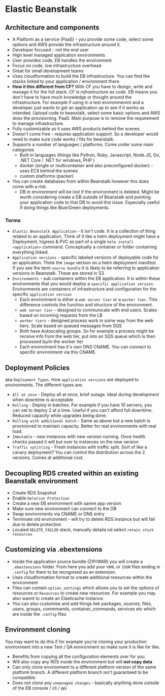 # Elastic Beanstalk

## Architecture and components
* A Platform as a service (PaaS) - you provide some code, select some options and AWS provide the infrastructure around it.
* Developer focused - not the end user
* High level managed application environments
* User provides code, EB handles the environment
* Focus on code, low infrastructure overhead
* Great for small development teams
* Uses cloudformation to build the EB infrastructure. You can find the stacks linked to your application / environment there.
* **How it this different from CF?** With CF you have to design, write and manage it for the full stack. *CF is infrastructure as code*. EB means you don't have to have much knowledge or thought around the infrastructure. For example if using in a test environmenmt and a developer just wants to get an application up to see if it works as intended. Upload code to beanstalk, select some basic options and AWS does the provisioning. PaaS. Main purpose is to remove the requirement to manage infrastructure.
* Fully customizable as it uses AWS products behind the scenes.
* Doesn't come free - requires application support. So a developer would need to make sure code works / fits for beanstalk.
* Supports a number of languages / platforms. Come under some main categories
    * Built in languages (things like Python, Ruby, Javascript, Node.JS, Go, .NET Core / .NET for windows, PHP )
    * docker (single or multicontainer and also preconfigured docker) - uses ECS behind the scenes
    * custom platforms (packer)
* You can create databases from within Beanstalk however this does come with a risk.
    * DB in environment will be lost if the environment is deleted. Might be worth considering create a DB outside of Beanstalk and pointing your application code to that DB to avoid this issue. Especially useful if doing things like Blue/Green deployments.

### Terms
* `Elastic Beanstalk Application` - it isn't code. It is a collection of thing related to an application. Think of it like a helm deployment might have a Deployment, Ingress & PVC as part of a single `helm install <application>` command. Conceptually a container or folder containing everything linked.
* `Application versions` - specific labeled versions of deployable code for an application. Think the `image` version on a helm deployment manifest. If you see the term `source bundle` it is likely to be referring to application versions in Beanstalk. These are stored in S3
* `Environments` - sub containers within the EB application. It is within these environments that you would deploy a `specific application version`. Environments are containers of infrastructure and configuration for the specific `application version`
    * Each environment is either a `web server tier` or a `worker tier`. This difference controls the function and structure of the environment.
    * `web server tier` - designed to communicate with end users. Scales based on incoming requests from the LB
    * `worker tiers` - designed process work in some way from the web tiers. Scale based on queued messages from SQS
    * Both have Autoscaling groups. So for example a process might be receive info from the web tier, put into an SQS queue which is then processed by/in the worker tier
    * Each environment has it's own DNS CNAME. You can connect to specific environment via this CNAME.

## Deployment Policies

aka `Deployment Types`. How `application versions` are deployed to environments. The different types are:
* `All at once` - Deploy all at once, brief outage. Ideal during development when downtime is acceptable
* `Rolling` - Deploy in batches. For example if you have 10 servers, you can set to deploy 2 at a time. Useful if you can't afford full downtime. Reduced capacity while upgrades being done.
* `Rolling with additional batch` - Same as above but a new batch is provivioned to maintain capacity. Better for real environments with real load.
* `Immutable` - new instances with new version running. Once health checks passed it will but over to instances on the new version
* `Traffic splitting` - Fresh instances with traffic split. Sort of like a canary deployment? You can control the distribution across the 2 versions. Comes at additional cost.

## Decoupling RDS created within an existing Beanstalk environment
* Create RDS Snapshot
* Enable `Deletion Protection`
* Create a new EB environment with samre app version
* Make sure new environment can connect to the DB
* Swap environments via CNAME or DNS entry
* Terminate old environment - will try to delete RDS instance but will fail due to delete protection
* Localed `DELETE_FAILED` stack, manually detaila nd select `retain stuck resources`

## Customizing via .ebextensions
* Inside the application source bundle (ZIP/WAR) you will create a `.ebextensions` folder. From here you add your `YAML` or `JSON` files ending in `.config` for them to be recognised as an extension.
* Uses cloudformation format to create additional resources within the environment
* Files can contain `option_settings` which allows you to set the options of resources or `Resources` to create new resources. For example you may also wannt to create an Elasticache instance.
* You can also customise and add things liek packages, sources, files, users, groups, commmands, container_commands, services etc which are inside the `.config` files

## Environment cloning
You may want to do this if for example you're cloning your production environment into a new Test / QA environment so make sure it is like for like.
* Benefits from copying all the configuration elements over for you.
* Will also copy any RDS inside the environment but will **not copy data**
* Can only clone environment to a different platform version of the same platform branch. A different platform branch isn't guaranteed to be compatible.
* Does not clone any `unmanaged changes` - basically anything done outside of the EB console / cli / api
